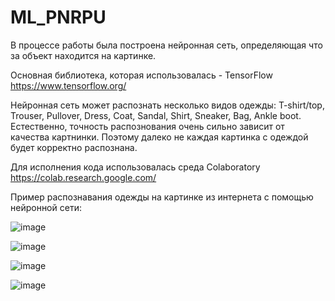 # ML_PNRPU
В процессе работы была построена нейронная сеть, определяющая что за объект находится на картинке.

Основная библиотека, которая использовалась - TensorFlow https://www.tensorflow.org/

Нейронная сеть может распознать несколько видов одежды: T-shirt/top, Trouser, Pullover, Dress, Coat,
Sandal, Shirt, Sneaker, Bag, Ankle boot.
Естественно, точность распознования очень сильно зависит от качества картнинки. 
Поэтому далеко не каждая картинка с одеждой будет корректно распознана. 

Для исполнения кода использовалась среда Colaboratory https://colab.research.google.com/

Пример распознавания одежды на картинке из интернета с помощью нейронной сети:

![image](https://user-images.githubusercontent.com/81001066/163848116-cc0a2ef1-2c67-43a1-9351-ace529a02261.png)

![image](https://user-images.githubusercontent.com/81001066/163848187-8bd806f9-c657-430a-a150-928b9e79cd00.png)

![image](https://user-images.githubusercontent.com/81001066/163848241-e483ed37-c8e7-4eab-99f5-421823f40b9b.png)

![image](https://user-images.githubusercontent.com/81001066/163848283-4ff69d8f-16f5-4fee-afef-f4f81bf6a10d.png)

